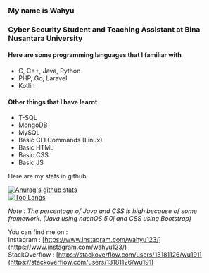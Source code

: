 ### My name is Wahyu
### Cyber Security Student and Teaching Assistant at Bina Nusantara University
#### Here are some programming languages that I familiar with
- C, C++, Java, Python
- PHP, Go, Laravel
- Kotlin
#### Other things that I have learnt
- T-SQL
- MongoDB
- MySQL
- Basic CLI Commands (Linux)
- Basic HTML
- Basic CSS
- Basic JS

Here are my stats in github

[![Anurag's github stats](https://github-readme-stats.vercel.app/api?username=WU19-1)](https://github.com/anuraghazra/github-readme-stats)  
[![Top Langs](https://github-readme-stats.vercel.app/api/top-langs/?username=WU19-1&hide=java,css,html&langs_count=5&layout=compact)](https://github.com/anuraghazra/github-readme-stats)

*Note : The percentage of Java and CSS is high because of some framework. (Java using nachOS 5.0j and CSS using Bootstrap)*

You can find me on :   
Instagram : [https://www.instagram.com/wahyu123/](https://www.instagram.com/wahyu123/)  
StackOverflow : [https://stackoverflow.com/users/13181126/wu191](https://stackoverflow.com/users/13181126/wu191)  
